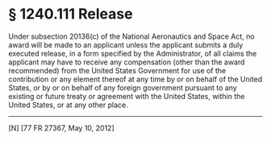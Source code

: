 # § 1240.111   Release

Under subsection 20136(c) of the National Aeronautics and Space Act, no award will be made to an applicant unless the applicant submits a duly executed release, in a form specified by the Administrator, of all claims the applicant may have to receive any compensation (other than the award recommended) from the United States Government for use of the contribution or any element thereof at any time by or on behalf of the United States, or by or on behalf of any foreign government pursuant to any existing or future treaty or agreement with the United States, within the United States, or at any other place.



---

[N] [77 FR 27367, May 10, 2012]




